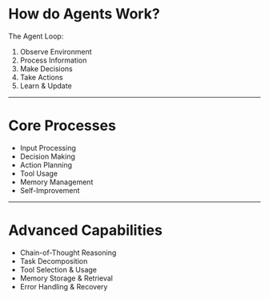 
# How do Agents Work?

The Agent Loop:

1. Observe Environment
2. Process Information
3. Make Decisions
4. Take Actions
5. Learn & Update

---

# Core Processes

- Input Processing
- Decision Making
- Action Planning
- Tool Usage
- Memory Management
- Self-Improvement

---

# Advanced Capabilities

- Chain-of-Thought Reasoning
- Task Decomposition
- Tool Selection & Usage
- Memory Storage & Retrieval
- Error Handling & Recovery